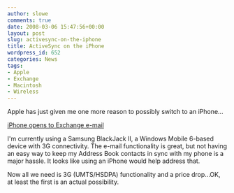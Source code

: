 ```yaml
---
author: slowe
comments: true
date: 2008-03-06 15:47:56+00:00
layout: post
slug: activesync-on-the-iphone
title: ActiveSync on the iPhone
wordpress_id: 652
categories: News
tags:
- Apple
- Exchange
- Macintosh
- Wireless
---
```


Apple has just given me one more reason to possibly switch to an iPhone...

[iPhone opens to Exchange e-mail](http://www.infoworld.com/article/08/03/06/iPhone-opens-to-Exchange-e-mail_1.html?source=rss&url=http://www.infoworld.com/article/08/03/06/iPhone-opens-to-Exchange-e-mail_1.html)

I'm currently using a Samsung BlackJack II, a Windows Mobile 6-based device with 3G connectivity. The e-mail functionality is great, but not having an easy way to keep my Address Book contacts in sync with my phone is a major hassle. It looks like using an iPhone would help address that.

Now all we need is 3G (UMTS/HSDPA) functionality and a price drop...OK, at least the first is an actual possibility.
